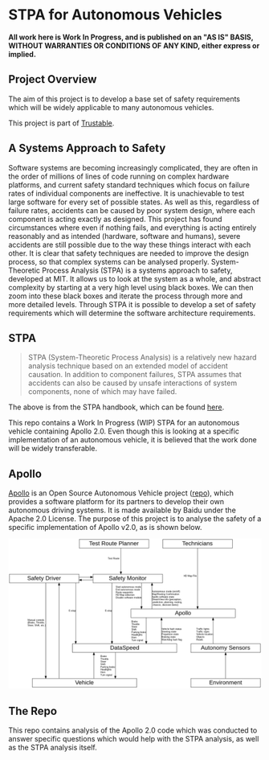 # STPA for Autonomous Vehicles

**All work here is Work In Progress, and is published on an "AS IS" BASIS,
WITHOUT WARRANTIES OR CONDITIONS OF ANY KIND, either express or implied.**

## Project Overview

The aim of this project is to develop a base set of safety requirements which will be widely applicable to many autonomous vehicles.

This project is part of [Trustable](https://gitlab.com/trustable/documents/wikis/home).

## A Systems Approach to Safety

Software systems are becoming increasingly complicated, they are often in the order of millions of lines of code running on complex hardware platforms, and current safety standard techniques which focus on failure rates of individual components are ineffective. It is unachievable to test large software for every set of possible states. As well as this, regardless of failure rates, accidents can be caused by poor system design, where each component is acting exactly as designed. This project has found circumstances where even if nothing fails, and everything is acting entirely reasonably and as intended (hardware, software and humans), severe accidents are still possible due to the way these things interact with each other. It is clear that safety techniques are needed to improve the design process, so that complex systems can be analysed properly. System-Theoretic Process Analysis (STPA) is a systems approach to safety, developed at MIT. It allows us to look at the system as a whole, and abstract complexity by starting at a very high level using black boxes. We can then zoom into these black boxes and iterate the process through more and more detailed levels. Through STPA it is possible to develop a set of safety requirements which will determine the software architecture requirements.

## STPA

> STPA (System-Theoretic Process Analysis) is a relatively new hazard analysis technique based on an extended model of accident causation. In addition to component failures, STPA assumes that accidents can also be caused by unsafe interactions of system components, none of which may have failed.

The above is from the STPA handbook, which can be found [here](http://psas.scripts.mit.edu/home/materials/).

This repo contains a Work In Progress (WIP) STPA for an autonomous vehicle containing Apollo 2.0. Even though this is looking at a specific implementation of an autonomous vehicle, it is believed that the work done will be widely transferable.

## Apollo

[Apollo](http://apollo.auto/) is an Open Source Autonomous Vehicle project ([repo](https://github.com/ApolloAuto/apollo)), which provides a software platform for its partners to develop their own autonomous driving systems. It is made available by Baidu under the Apache 2.0 License. The purpose of this project is to analyse the safety of a specific implementation of Apollo v2.0, as is shown below.

![Level 1 Control Diagram](./STPA/level-1/level1DotDiagram/level1-control-diagram.png)

## The Repo

This repo contains analysis of the Apollo 2.0 code which was conducted to answer specific questions which would help with the STPA analysis, as well as the STPA analysis itself.
